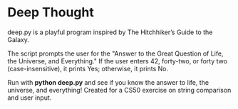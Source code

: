 # Deep Thought

deep.py is a playful program inspired by The Hitchhiker’s Guide to the Galaxy.

The script prompts the user for the "Answer to the Great Question of Life, the Universe, and Everything."
If the user enters 42, forty-two, or forty two (case-insensitive), it prints Yes; otherwise, it prints No.

Run with **python deep.py** and see if you know the answer to life, the universe, and everything!
Created for a CS50 exercise on string comparison and user input.